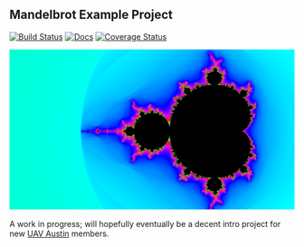 Mandelbrot Example Project
--
[![Build Status](https://travis-ci.com/rrbutani/mandelbrot.svg?branch=master)](https://travis-ci.com/rrbutani/mandelbrot)
[![Docs](https://img.shields.io/badge/docs-v0.0.1-blue.svg)](https://rrbutani.github.io/mandelbrot/mandelbrot/)
[![Coverage Status](https://coveralls.io/repos/github/rrbutani/mandelbrot/badge.svg?branch=master)](https://coveralls.io/github/rrbutani/mandelbrot?branch=master)

![Sample Mandelbrot Set](tests/assets/FHD_50_s_cc_140_1_1.png)

A work in progress; will hopefully eventually be a decent intro project for new [UAV Austin](https://github.com/uavaustin) members.
